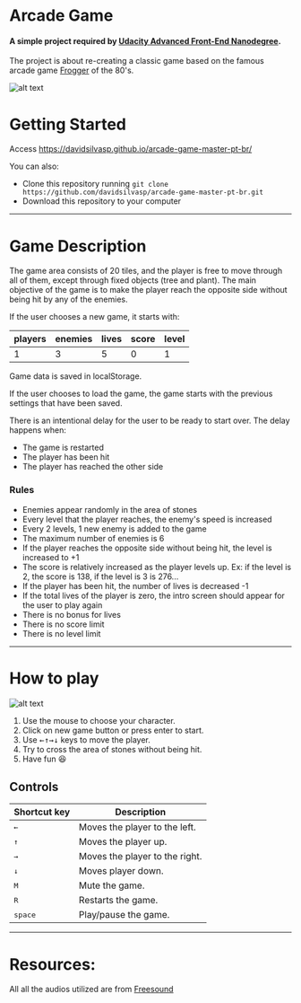 # Arcade Game

#### A simple project required by [Udacity Advanced Front-End Nanodegree](https://br.udacity.com/course/front-end-web-developer-nanodegree--nd001-br-advanced).

The project is about re-creating a classic game based on the famous arcade game [Frogger](https://en.wikipedia.org/wiki/Frogger) of the 80's.

![alt text](https://i.imgur.com/sdR0Hxl.png)

# Getting Started

Access https://davidsilvasp.github.io/arcade-game-master-pt-br/

You can also:
  - Clone this repository running `git clone https://github.com/davidsilvasp/arcade-game-master-pt-br.git`
  - Download this repository to your computer

___

# Game Description

The game area consists of 20 tiles, and the player is free to move through all of them, except through fixed objects (tree and plant). The main objective of the game is to make the player reach the opposite side without being hit by any of the enemies.

If the user chooses a new game, it starts with:

| players 	| enemies 	| lives 	| score 	| level 	|
|---------	|---------	|-------	|-------	|-------	|
| 1       	| 3       	| 5     	| 0     	| 1     	|

Game data is saved in localStorage.

If the user chooses to load the game, the game starts with the previous settings that have been saved.

There is an intentional delay for the user to be ready to start over.
The delay happens when:
- The game is restarted
- The player has been hit
- The player has reached the other side


### Rules
- Enemies appear randomly in the area of stones
- Every level that the player reaches, the enemy's speed is increased
- Every 2 levels, 1 new enemy is added to the game
- The maximum number of enemies is 6
- If the player reaches the opposite side without being hit, the level is increased to +1
- The score is relatively increased as the player levels up. Ex: if the level is 2, the score is 138, if the level is 3 is 276...
- If the player has been hit, the number of lives is decreased -1
- If the total lives of the player is zero, the intro screen should appear for the user to play again
- There is no bonus for lives
- There is no score limit
- There is no level limit

___

# How to play
![alt text](https://i.imgur.com/SHRpsi0.gif)
  1. Use the mouse to choose your character.
  2. Click on new game button or press enter to start.
  3. Use <kbd>←</kbd><kbd>↑</kbd><kbd>→</kbd><kbd>↓</kbd> keys to move the player.
  4. Try to cross the area of stones without being hit.
  5. Have fun :satisfied:

## Controls

| Shortcut key     | Description                    |
|------------------|--------------------------------|
| <kbd>←</kbd>     | Moves the player to the left.  |
| <kbd>↑</kbd>     | Moves the player up.           |
| <kbd>→</kbd>     | Moves the player to the right. |
| <kbd>↓</kbd>     | Moves player down.             |
| <kbd>M</kbd>     | Mute the game.                 |
| <kbd>R</kbd>     | Restarts the game.             |
| <kbd>space</kbd> | Play/pause the game.           |

___

# Resources:
All all the audios utilized are from [Freesound](https://freesound.org)